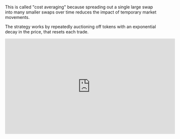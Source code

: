 This is called "cost averaging" because spreading out a single large swap into many smaller swaps over time reduces the impact of temporary market movements.

The strategy works by repeatedly auctioning off tokens with an exponential decay in the price, that resets each trade.

<iframe width="560" height="315" src="https://www.youtube.com/embed/jyHKEt80MKs?si=yFt7xoTQwAw_3ZAl" title="YouTube video player" frameborder="0" allow="accelerometer; autoplay; clipboard-write; encrypted-media; gyroscope; picture-in-picture; web-share" referrerpolicy="strict-origin-when-cross-origin" allowfullscreen></iframe>
